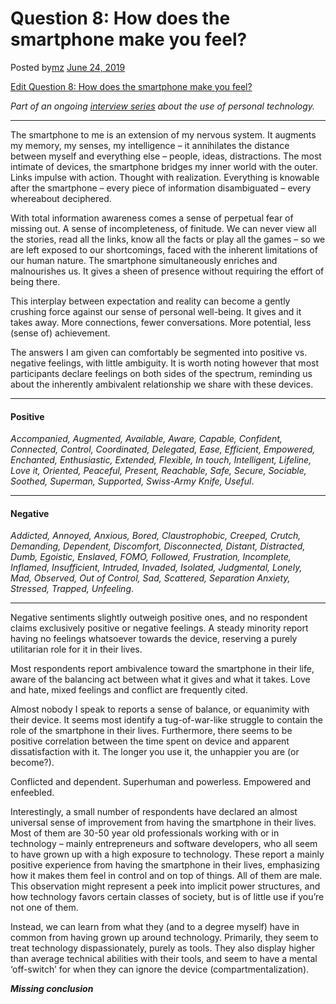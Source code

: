 # Question 8: How does the smartphone make you feel?

Posted by[mz](https://hyperbook.io/author/mz00/) [June 24, 2019](https://hyperbook.io/8-how-does-the-smartphone-make-you-feel/)

[Edit Question 8: How does the smartphone make you feel?](https://hyperbook.io/wp-admin/post.php?post=1284&action=edit)

_Part of an ongoing [interview series](https://hyperbook.io/interview/) about the use of personal technology._

---

The smartphone to me is an extension of my nervous system. It augments my memory, my senses, my intelligence – it annihilates the distance between myself and everything else – people, ideas, distractions. The most intimate of devices, the smartphone bridges my inner world with the outer. Links impulse with action. Thought with realization. Everything is knowable after the smartphone – every piece of information disambiguated – every whereabout deciphered.

With total information awareness comes a sense of perpetual fear of missing out. A sense of incompleteness, of finitude. We can never view all the stories, read all the links, know all the facts or play all the games – so we are left exposed to our shortcomings, faced with the inherent limitations of our human nature. The smartphone simultaneously enriches and malnourishes us. It gives a sheen of presence without requiring the effort of being there.

This interplay between expectation and reality can become a gently crushing force against our sense of personal well-being. It gives and it takes away. More connections, fewer conversations. More potential, less (sense of) achievement.

The answers I am given can comfortably be segmented into positive vs. negative feelings, with little ambiguity. It is worth noting however that most participants declare feelings on both sides of the spectrum, reminding us about the inherently ambivalent relationship we share with these devices.

---

#### Positive

_Accompanied, Augmented, Available, Aware, Capable, Confident, Connected, Control, Coordinated, Delegated, Ease, Efficient, Empowered, Enchanted, Enthusiastic, Extended, Flexible, In touch, Intelligent, Lifeline, Love it, Oriented, Peaceful, Present, Reachable, Safe, Secure, Sociable, Soothed, Superman, Supported, Swiss-Army Knife, Useful_.

---

#### Negative

_Addicted, Annoyed, Anxious, Bored, Claustrophobic, Creeped, Crutch, Demanding, Dependent, Discomfort, Disconnected, Distant, Distracted, Dumb, Egoistic, Enslaved, FOMO, Followed, Frustration, Incomplete, Inflamed, Insufficient, Intruded, Invaded, Isolated, Judgmental, Lonely, Mad, Observed, Out of Control, Sad, Scattered, Separation Anxiety, Stressed, Trapped, Unfeeling_.

---

Negative sentiments slightly outweigh positive ones, and no respondent claims exclusively positive or negative feelings. A steady minority report having no feelings whatsoever towards the device, reserving a purely utilitarian role for it in their lives.

Most respondents report ambivalence toward the smartphone in their life, aware of the balancing act between what it gives and what it takes. Love and hate, mixed feelings and conflict are frequently cited.

Almost nobody I speak to reports a sense of balance, or equanimity with their device. It seems most identify a tug-of-war-like struggle to contain the role of the smartphone in their lives. Furthermore, there seems to be positive correlation between the time spent on device and apparent dissatisfaction with it. The longer you use it, the unhappier you are (or become?).

Conflicted and dependent. Superhuman and powerless. Empowered and enfeebled.

Interestingly, a small number of respondents have declared an almost universal sense of improvement from having the smartphone in their lives. Most of them are 30-50 year old professionals working with or in technology – mainly entrepreneurs and software developers, who all seem to have grown up with a high exposure to technology. These report a mainly positive experience from having the smartphone in their lives, emphasizing how it makes them feel in control and on top of things. All of them are male. This observation might represent a peek into implicit power structures, and how technology favors certain classes of society, but is of little use if you’re not one of them.

Instead, we can learn from what they (and to a degree myself) have in common from having grown up around technology. Primarily, they seem to treat technology dispassionately, purely as tools. They also display higher than average technical abilities with their tools, and seem to have a mental ‘off-switch’ for when they can ignore the device (compartmentalization).

***Missing conclusion***
